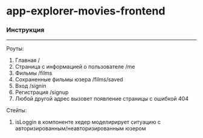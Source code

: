 # app-explorer-movies-frontend

### Инструкция

---

Роуты:

1. Главная /
2. Страница с информацией о пользователе /me
3. Фильмы /films
4. Сохраненные фильмы юзера /films/saved
5. Вход /signin
6. Регистрация /signup
7. Любой другой адрес вызовет появление страницы с ошибкой 404

Стейты:

1. isLoggin в компоненте хедер моделирирует ситуацию с авторизированным/неавторизированным юзером

